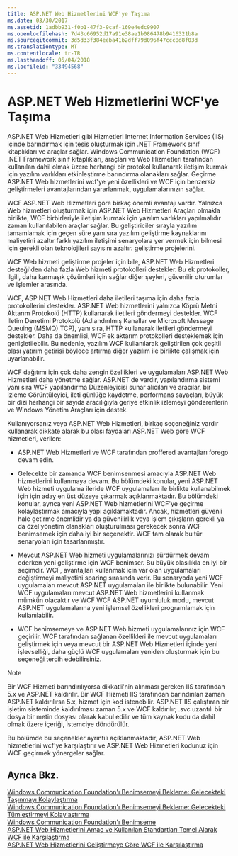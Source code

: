 ```yaml
---
title: ASP.NET Web Hizmetlerini WCF'ye Taşıma
ms.date: 03/30/2017
ms.assetid: 1adbb931-f0b1-47f3-9caf-169e4edc9907
ms.openlocfilehash: 7d43c66952d17a91e38ae1b086478b9416321b8a
ms.sourcegitcommit: 3d5d33f384eeba41b2dff79d096f47ccc8d8f03d
ms.translationtype: MT
ms.contentlocale: tr-TR
ms.lasthandoff: 05/04/2018
ms.locfileid: "33494568"
---
```

# <a name="migrating-aspnet-web-services-to-wcf"></a>ASP.NET Web Hizmetlerini WCF'ye Taşıma
ASP.NET Web Hizmetleri gibi Hizmetleri Internet Information Services (IIS) içinde barındırmak için tesis oluşturmak için .NET Framework sınıf kitaplıkları ve araçlar sağlar. Windows Communication Foundation (WCF) .NET Framework sınıf kitaplıkları, araçları ve Web Hizmetleri tarafından kullanılan dahil olmak üzere herhangi bir protokol kullanarak iletişim kurmak için yazılım varlıkları etkinleştirme barındırma olanakları sağlar.  Geçirme ASP.NET Web hizmetlerini wcf'ye yeni özellikleri ve WCF için benzersiz geliştirmeleri avantajlarından yararlanmak, uygulamalarınızın sağlar.  
  
 WCF ASP.NET Web Hizmetleri göre birkaç önemli avantajı vardır. Yalnızca Web hizmetleri oluşturmak için ASP.NET Web Hizmetleri Araçları olmakla birlikte, WCF birbirleriyle iletişim kurmak için yazılım varlıkları yapılmalıdır zaman kullanılabilen araçlar sağlar. Bu geliştiriciler sırayla yazılım tamamlamak için geçen süre yanı sıra yazılım geliştirme kaynaklarını maliyetini azaltır farklı yazılım iletişimi senaryolara yer vermek için bilmesi için gerekli olan teknolojileri sayısını azaltır. geliştirme projelerini.  
  
 WCF Web hizmeti geliştirme projeler için bile, ASP.NET Web Hizmetleri desteği'den daha fazla Web hizmeti protokolleri destekler. Bu ek protokoller, ilgili, daha karmaşık çözümleri için sağlar diğer şeyleri, güvenilir oturumlar ve işlemler arasında.  
  
 WCF, ASP.NET Web Hizmetleri daha iletileri taşıma için daha fazla protokollerini destekler. ASP.NET Web hizmetlerini yalnızca Köprü Metni Aktarım Protokolü (HTTP) kullanarak iletileri göndermeyi destekler. WCF İletim Denetimi Protokolü (Adlandırılmış Kanallar ve Microsoft Message Queuing (MSMQ) TCP), yanı sıra, HTTP kullanarak iletileri göndermeyi destekler. Daha da önemlisi, WCF ek aktarım protokolleri desteklemek için genişletilebilir. Bu nedenle, yazılım WCF kullanılarak geliştirilen çok çeşitli olası yatırım getirisi böylece artırma diğer yazılım ile birlikte çalışmak için uyarlanabilir.  
  
 WCF dağıtımı için çok daha zengin özellikleri ve uygulamaları ASP.NET Web Hizmetleri daha yönetme sağlar. ASP.NET de vardır, yapılandırma sistemi yanı sıra WCF yapılandırma Düzenleyicisi sunar alıcıları ve aracılar, bir izleme Görüntüleyici, ileti günlüğe kaydetme, performans sayaçları, büyük bir dizi herhangi bir sayıda aracılığıyla geriye etkinlik izlemeyi gönderenlerin ve Windows Yönetim Araçları için destek.  
  
 Kullanıyorsanız veya ASP.NET Web Hizmetleri, birkaç seçeneğiniz vardır kullanarak dikkate alarak bu olası faydaları ASP.NET Web göre WCF hizmetleri, verilen:  
  
-   ASP.NET Web Hizmetleri ve WCF tarafından proffered avantajları forego devam edin.  
  
-   Gelecekte bir zamanda WCF benimsenmesi amacıyla ASP.NET Web hizmetlerini kullanmaya devam. Bu bölümdeki konular, yeni ASP.NET Web hizmeti uygulama ileride WCF uygulamaları ile birlikte kullanabilmek için için aday en üst düzeye çıkarmak açıklanmaktadır. Bu bölümdeki konular, ayrıca yeni ASP.NET Web hizmetlerini WCF'ye geçirme kolaylaştırmak amacıyla yapı açıklamaktadır. Ancak, hizmetleri güvenli hale getirme önemlidir ya da güvenilirlik veya işlem çıkışların gerekli ya da özel yönetim olanakları oluşturulması gerekecek sonra WCF benimsemek için daha iyi bir seçenektir. WCF tam olarak bu tür senaryoları için tasarlanmıştır.  
  
-   Mevcut ASP.NET Web hizmeti uygulamalarınızı sürdürmek devam ederken yeni geliştirme için WCF benimser. Bu büyük olasılıkla en iyi bir seçimdir. WCF, avantajları kullanmak için var olan uygulamaları değiştirmeyi maliyetini sparing sırasında verir. Bu senaryoda yeni WCF uygulamaları mevcut ASP.NET uygulamaları ile birlikte bulunabilir. Yeni WCF uygulamaları mevcut ASP.NET Web hizmetlerini kullanmak mümkün olacaktır ve WCF WCF ASP.NET uyumluluk modu, mevcut ASP.NET uygulamalarına yeni işlemsel özellikleri programlamak için kullanılabilir.  
  
-   WCF benimsemeye ve ASP.NET Web hizmeti uygulamalarınız için WCF geçirilir. WCF tarafından sağlanan özellikleri ile mevcut uygulamaları geliştirmek için veya mevcut bir ASP.NET Web Hizmetleri içinde yeni işlevselliği, daha güçlü WCF uygulamaları yeniden oluşturmak için bu seçeneği tercih edebilirsiniz.  
  
> [!NOTE]
>  Bir WCF Hizmeti barındırılıyorsa dikkatli'nin alınması gereken IIS tarafından 5.x ve ASP.NET kaldırılır. Bir WCF Hizmeti IIS tarafından barındırılan zaman ASP.NET kaldırılırsa 5.x, hizmet için kod istenebilir. ASP.NET IIS çalıştıran bir işletim sisteminde kaldırılması zaman 5.x ve WCF kaldırılır, .svc uzantılı bir dosya bir metin dosyası olarak kabul edilir ve tüm kaynak kodu da dahil olmak üzere içeriği, istemciye döndürülür.  
  
 Bu bölümde bu seçenekler ayrıntılı açıklanmaktadır, ASP.NET Web hizmetlerini wcf'ye karşılaştırır ve ASP.NET Web Hizmetleri kodunuz için WCF geçirmek yönergeler sağlar.  
  
## <a name="see-also"></a>Ayrıca Bkz.  
 [Windows Communication Foundation'ı Benimsemeyi Bekleme: Gelecekteki Taşınmayı Kolaylaştırma](../../../../docs/framework/wcf/feature-details/anticipating-adopting-wcf-migration.md)  
 [Windows Communication Foundation'ı Benimsemeyi Bekleme: Gelecekteki Tümleştirmeyi Kolaylaştırma](../../../../docs/framework/wcf/feature-details/anticipating-adopting-the-wcf-easing-future-integration.md)  
 [Windows Communication Foundation'ı Benimseme](../../../../docs/framework/wcf/feature-details/adopting-wcf.md)  
 [ASP.NET Web Hizmetlerini Amaç ve Kullanılan Standartları Temel Alarak WCF ile Karşılaştırma](../../../../docs/framework/wcf/feature-details/comparing-aspnet-web-services-to-wcf-based-on-purpose-and-standards-used.md)  
 [ASP.NET Web Hizmetlerini Geliştirmeye Göre WCF ile Karşılaştırma](../../../../docs/framework/wcf/feature-details/comparing-aspnet-web-services-to-wcf-based-on-development.md)
